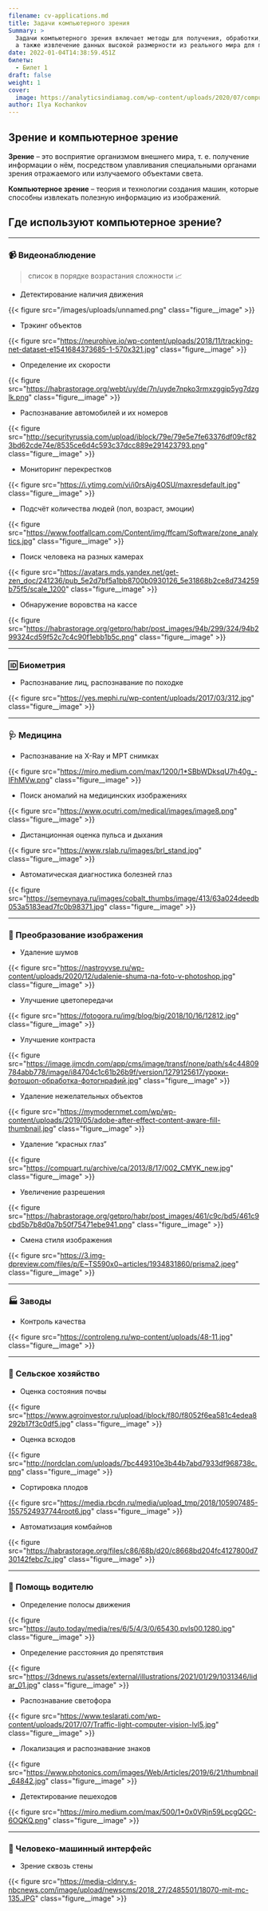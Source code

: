 ```yaml
---
filename: cv-applications.md
title: Задачи компьютерного зрения
Summary: >
  Задачи компьютерного зрения включает методы для получения, обработки, анализа и понимание цифровых изображений,
  а также извлечение данных высокой размерности из реального мира для получения числовой или символьной информации.
date: 2022-01-04T14:38:59.451Z
билеты:
  - Билет 1
draft: false 
weight: 1
cover:
  image: https://analyticsindiamag.com/wp-content/uploads/2020/07/computer-vision-implement.jpg
author: Ilya Kochankov
---
```


## Зрение и компьютерное зрение

**Зрение** – это восприятие организмом внешнего мира, т. е. получение 
информации о нём, посредством улавливания специальными органами 
зрения отражаемого или излучаемого объектами света.

**Компьютерное зрение** – теория и технологии создания машин, которые 
способны извлекать полезную информацию из изображений.


## Где используют компьютерное зрение?

---

### :video_camera: Видеонаблюдениe

> список в порядке возрастания сложности :chart_with_upwards_trend:

- Детектирование наличия движения

{{< figure src="/images/uploads/unnamed.png" 
class="figure__image" >}}

- Трэкинг объектов

{{< figure src="https://neurohive.io/wp-content/uploads/2018/11/tracking-net-dataset-e1541684373685-1-570x321.jpg"
class="figure__image" >}}

- Определение их скорости

{{< figure src="https://habrastorage.org/webt/uy/de/7n/uyde7npko3rmxzggip5yg7dzglk.png"
class="figure__image" >}}

- Распознавание автомобилей и их номеров

{{< figure src="http://securityrussia.com/upload/iblock/79e/79e5e7fe63376df09cf823bd62cde74e/8535ce6d4c593c37dcc889e291423793.png"
class="figure__image" >}}

- Мониторинг перекрестков

{{< figure src="https://i.ytimg.com/vi/i0rsAjg4OSU/maxresdefault.jpg"
class="figure__image" >}}

- Подсчёт количества людей (пол, возраст, эмоции)

{{< figure src="https://www.footfallcam.com/Content/img/ffcam/Software/zone_analytics.jpg"
class="figure__image" >}}

- Поиск человека на разных камерах

{{< figure src="https://avatars.mds.yandex.net/get-zen_doc/241236/pub_5e2d7bf5a1bb8700b0930126_5e31868b2ce8d734259b75f5/scale_1200"
class="figure__image" >}}

- Обнаружение воровства на кассе

{{< figure src="https://habrastorage.org/getpro/habr/post_images/94b/299/324/94b299324cd59f52c7c4c90f1ebb1b5c.png"
class="figure__image" >}}

---

### :id: Биометрия
- Распознавание лиц, распознавание по походке

{{< figure src="https://yes.mephi.ru/wp-content/uploads/2017/03/312.jpg"
class="figure__image" >}}

---

### :stethoscope: Медицина
- Распознавание на X-Ray и МРТ снимках

{{< figure src="https://miro.medium.com/max/1200/1*SBbWDksqU7h40g_-IFhMVw.png"
class="figure__image" >}}

- Поиск аномалий на медицинских изображениях

{{< figure src="https://www.ocutri.com/medical/images/image8.png"
class="figure__image" >}}

- Дистанционная оценка пульса и дыхания

{{< figure src="https://www.rslab.ru/images/brl_stand.jpg"
class="figure__image" >}}

- Автоматическая диагностика болезней глаз

{{< figure src="https://semeynaya.ru/images/cobalt_thumbs/image/413/63a024deedb053a5183ead7fc0b98371.jpg"
class="figure__image" >}}

---

### :selfie: Преобразование изображения
- Удаление шумов

{{< figure src="https://nastroyvse.ru/wp-content/uploads/2020/12/udalenie-shuma-na-foto-v-photoshop.jpg"
class="figure__image" >}}

- Улучшение цветопередачи

{{< figure src="https://fotogora.ru/img/blog/big/2018/10/16/12812.jpg"
class="figure__image" >}}

- Улучшение контраста

{{< figure src="https://image.jimcdn.com/app/cms/image/transf/none/path/s4c44809784abb778/image/i84704c1c61b26b9f/version/1279125617/уроки-фотошоп-обработка-фотогнрафий.jpg"
class="figure__image" >}}

- Удаление нежелательных объектов

{{< figure src="https://mymodernmet.com/wp/wp-content/uploads/2019/05/adobe-after-effect-content-aware-fill-thumbnail.jpg"
class="figure__image" >}}

- Удаление “красных глаз”

{{< figure src="https://compuart.ru/archive/ca/2013/8/17/002_CMYK_new.jpg"
class="figure__image" >}}

- Увеличение разрешения

{{< figure src="https://habrastorage.org/getpro/habr/post_images/461/c9c/bd5/461c9cbd5b7b8d0a7b50f75471ebe941.png"
class="figure__image" >}}

- Смена стиля изображения

{{< figure src="https://3.img-dpreview.com/files/p/E~TS590x0~articles/1934831860/prisma2.jpeg"
class="figure__image" >}}

---

### :factory: Заводы
- Контроль качества

{{< figure src="https://controleng.ru/wp-content/uploads/48-11.jpg"
class="figure__image" >}}

---

### :tractor: Сельское хозяйство
- Оценка состояния почвы

{{< figure src="https://www.agroinvestor.ru/upload/iblock/f80/f8052f6ea581c4edea8292b17f3c0df5.jpg"
class="figure__image" >}}

- Оценка всходов

{{< figure src="http://nordclan.com/uploads/7bc449310e3b44b7abd7933df968738c.png"
class="figure__image" >}}

- Сортировка плодов

{{< figure src="https://media.rbcdn.ru/media/upload_tmp/2018/105907485-1557524937744root6.jpg"
class="figure__image" >}}

- Автоматизация комбайнов

{{< figure src="https://habrastorage.org/files/c86/68b/d20/c8668bd204fc4127800d730142febc7c.jpg"
class="figure__image" >}}

---

### :car: Помощь водителю
- Определение полосы движения

{{< figure src="https://auto.today/media/res/6/5/4/3/0/65430.pvls00.1280.jpg"
class="figure__image" >}}

- Определение расстояния до препятствия

{{< figure src="https://3dnews.ru/assets/external/illustrations/2021/01/29/1031346/lidar_01.jpg"
class="figure__image" >}}

- Распознавание светофора

{{< figure src="https://www.teslarati.com/wp-content/uploads/2017/07/Traffic-light-computer-vision-lvl5.jpg"
class="figure__image" >}}

- Локализация и распознавание знаков

{{< figure src="https://www.photonics.com/images/Web/Articles/2019/6/21/thumbnail_64842.jpg"
class="figure__image" >}}

- Детектирование пешеходов

{{< figure src="https://miro.medium.com/max/500/1*0x0VRjn59LpcgQGC-6OQKQ.png"
class="figure__image" >}}

---

### :mechanical_arm: Человеко-машинный интерфейс
- Зрение сквозь стены

{{< figure src="https://media-cldnry.s-nbcnews.com/image/upload/newscms/2018_27/2485501/18070-mit-mc-135.JPG"
class="figure__image" >}}
